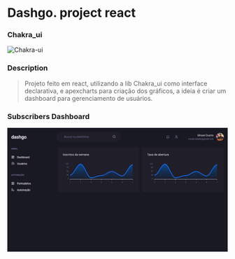 # Dashgo. project react

### Chakra_ui
![Chakra-ui](https://th.bing.com/th/id/OIP.oyEkZtLujP5PzpXJnUvTXQHaDt?pid=ImgDet&rs=1)

### Description
> Projeto feito em react, utilizando a lib Chakra_ui como interface declarativa, e apexcharts para criação dos gráficos, a ideia é criar um dashboard para gerenciamento de usuários.

### Subscribers Dashboard
![Dashboard](./git/images/graphic.png)